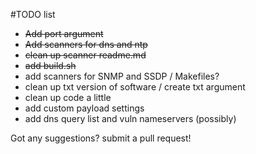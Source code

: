 #TODO list 
 * ~~Add port argument~~
 * ~~Add scanners for dns and ntp~~
 * ~~clean up scanner readme.md~~
 * ~~add build.sh~~
 * add scanners for SNMP and SSDP / Makefiles?
 * clean up txt version of software / create txt argument
 * clean up code a little 
 * add custom payload settings
 * add dns query list and vuln nameservers (possibly)
 
Got any suggestions? submit a pull request!
